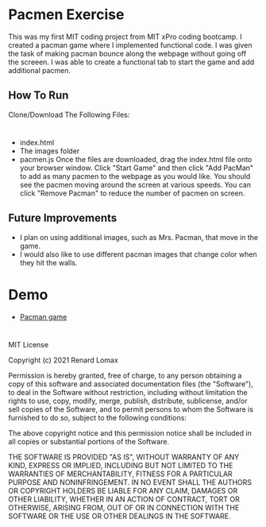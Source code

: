 # Pacmen Exercise
This was my first MIT coding project from MIT xPro coding bootcamp. I created a pacman game where I implemented functional code. I was given the task of making pacman bounce along the webpage without going off the screeen. I was able to create a functional tab to start the game and add additional pacmen. 
## How To Run
Clone/Download The Following Files:
#
- index.html
- The images folder
- pacmen.js
Once the files are downloaded, drag the index.html file onto your browser window. Click "Start Game" and then click "Add PacMan" to add as many pacmen to the webpage as you would like. You should see the pacmen moving around the screen at various speeds. You can click "Remove Pacman" to reduce the number of pacmen on screen. 
## Future Improvements
- I plan on using additional images, such as Mrs. Pacman, that move in the game.
- I would also like to use different pacman images that change color when they hit the walls. 

# Demo
- <a href="https://renardlomax.github.io/Pacmen-Exercise">Pacman game</a>

#

MIT License

Copyright (c) 2021 Renard Lomax

Permission is hereby granted, free of charge, to any person obtaining a copy
of this software and associated documentation files (the "Software"), to deal
in the Software without restriction, including without limitation the rights
to use, copy, modify, merge, publish, distribute, sublicense, and/or sell
copies of the Software, and to permit persons to whom the Software is
furnished to do so, subject to the following conditions:

The above copyright notice and this permission notice shall be included in all
copies or substantial portions of the Software.

THE SOFTWARE IS PROVIDED "AS IS", WITHOUT WARRANTY OF ANY KIND, EXPRESS OR
IMPLIED, INCLUDING BUT NOT LIMITED TO THE WARRANTIES OF MERCHANTABILITY,
FITNESS FOR A PARTICULAR PURPOSE AND NONINFRINGEMENT. IN NO EVENT SHALL THE
AUTHORS OR COPYRIGHT HOLDERS BE LIABLE FOR ANY CLAIM, DAMAGES OR OTHER
LIABILITY, WHETHER IN AN ACTION OF CONTRACT, TORT OR OTHERWISE, ARISING FROM,
OUT OF OR IN CONNECTION WITH THE SOFTWARE OR THE USE OR OTHER DEALINGS IN THE
SOFTWARE.
